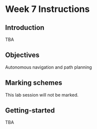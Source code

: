 # Week 7 Instructions

## Introduction
TBA

## Objectives
Autonomous navigation and path planning

## Marking schemes
This lab session will not be marked.

## Getting-started
TBA
